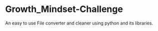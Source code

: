 # Growth_Mindset-Challenge
An  easy to use File converter and cleaner using python and its libraries.
